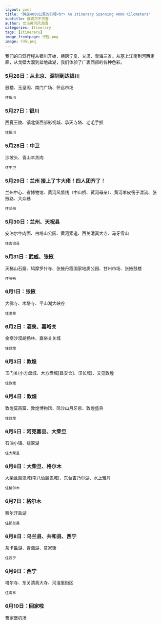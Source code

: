 ```yaml
---
layout: post
title: "跨越4000公里的行程<br> An Itinerary Spanning 4000 Kilometers"
subtitle: 就说厉不厉害
author: 饮马黄河风流团
categories: Itinerary
tags: [Itinerary]
image_frontpage: 行程.png
image: 行程.png
---
```


我们的自驾行程从银川开始，横跨宁夏、甘肃、青海三省。从塞上江南到河西走廊，从戈壁大漠到盆地盐湖，我们体验了广袤西部的各种色彩。

### 5月26日：从北京、深圳到达银川
鼓楼、玉皇阁、南门广场、怀远市场

`住银川`

### 5月27日：银川
西夏王陵、镇北堡西部影视城、承天寺塔、老毛手抓

`住银川`

### 5月28日：中卫
沙坡头、香山羊羔肉

`住中卫`

### 5月29日：兰州 接上了卞大佬！四人团齐了！
兰州中心、省博物馆、黄河风情线（中山桥、黄河母亲）、黄河羊皮筏子漂流、张掖路、大众巷

`住兰州`

### 5月30日：兰州、天祝县
安泊尔牛肉面、白塔山公园、黄河索道、西关清真大寺、马牙雪山

`住古浪县`

### 5月31日：武威、张掖
天梯山石窟、鸠摩罗什寺、张掖丹霞国家地质公园、甘州市场、张掖鼓楼

`住张掖`

### 6月1日：张掖
大佛寺、木塔寺、平山湖大峡谷

`住酒泉`

### 6月2日：酒泉、嘉峪关
金塔沙漠胡杨林、嘉峪关关城

`住敦煌`

### 6月3日：敦煌
玉门关(小方盘城、大方盘城\[昌安仓\]、汉长城)、又见敦煌

`住敦煌`

### 6月4日：敦煌
敦煌莫高窟、敦煌博物馆、鸣沙山月牙泉、敦煌盛典

`住敦煌`

### 6月5日：阿克塞县、大柴旦
石油小镇、翡翠湖

`住大柴旦`

### 6月6日：大柴旦、格尔木
大柴旦魔鬼城(南八仙魔鬼城)、东台吉乃尔湖、水上雅丹

`住格尔木`

### 6月7日：格尔木
察尔汗盐湖

`住都兰县`

### 6月8日：乌兰县、共和县、西宁
茶卡盐湖、青海湖、莫家街

`住西宁`

### 6月9日：西宁
塔尔寺、东关清真大寺、河湟里街区

`住海东`

### 6月10日：回家啦
曹家堡机场
